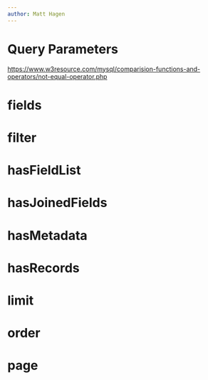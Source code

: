 ```yaml
---
author: Matt Hagen
---
```


# Query Parameters

https://www.w3resource.com/mysql/comparision-functions-and-operators/not-equal-operator.php

# fields

# filter

# hasFieldList

# hasJoinedFields

# hasMetadata

# hasRecords

# limit

# order

# page

